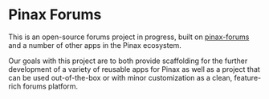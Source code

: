 Pinax Forums
============

This is an open-source forums project in progress, built on
[pinax-forums](https://github.com/pinax/pinax-forums)
and a number of other apps in the Pinax ecosystem.

Our goals with this project are to both provide scaffolding for the further
development of a variety of reusable apps for Pinax as well as a project that
can be used out-of-the-box or with minor customization as a clean,
feature-rich forums platform.
